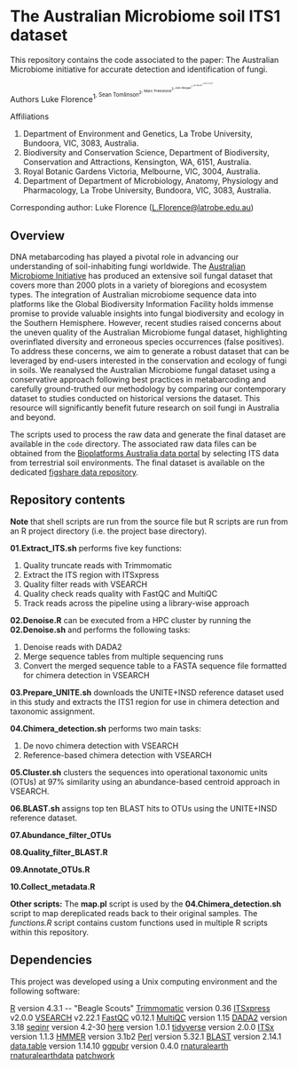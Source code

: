# The Australian Microbiome soil ITS1 dataset

This repository contains the code associated to the paper: The Australian Microbiome initiative for accurate detection and identification of fungi.

Authors
Luke Florence<sup>1<sup>, Sean Tomlinson<sup>2<sup>, Marc Freestone<sup>3<sup>, John Morgan<sup>1<sup>, Jen Wood<sup>4<sup>, Camille Truong<sup>3<sup>

Affiliations
1. Department of Environment and Genetics, La Trobe University, Bundoora, VIC, 3083, Australia.
2. Biodiversity and Conservation Science, Department of Biodiversity, Conservation and Attractions, Kensington, WA, 6151, Australia.
3. Royal Botanic Gardens Victoria, Melbourne, VIC, 3004, Australia.
4. Department of Department of Microbiology, Anatomy, Physiology and Pharmacology, La Trobe University, Bundoora, VIC, 3083, Australia.

Corresponding author: Luke Florence (L.Florence@latrobe.edu.au)

## Overview

DNA metabarcoding has played a pivotal role in advancing our understanding of soil-inhabiting fungi worldwide. The [Australian Microbiome Initiative](https://www.australianmicrobiome.com/) has produced an extensive soil fungal dataset that covers more than 2000 plots in a variety of bioregions and ecosystem types. The integration of Australian microbiome sequence data into platforms like the Global Biodiversity Information Facility holds immense promise to provide valuable insights into fungal biodiversity and ecology in the Southern Hemisphere. However, recent studies raised concerns about the uneven quality of the Australian Microbiome fungal dataset, highlighting overinflated diversity and erroneous species occurrences (false positives). To address these concerns, we aim to generate a robust dataset that can be leveraged by end-users interested in the conservation and ecology of fungi in soils. We reanalysed the Australian Microbiome fungal dataset using a conservative approach following best practices in metabarcoding and carefully ground-truthed our methodology by comparing our contemporary dataset to studies conducted on historical versions the dataset. This resource will significantly benefit future research on soil fungi in Australia and beyond.

The scripts used to process the raw data and generate the final dataset are available in the `code` directory. The associated raw data files can be obtained from the [Bioplatforms Australia data portal](https://data.bioplatforms.com/organization/australian-microbiome) by selecting ITS data from terrestrial soil environments. The final dataset is available on the dedicated [figshare data repository]().

## Repository contents

**Note** that shell scripts are run from the source file but R scripts are run from an R project directory (i.e. the project base directory).

**01.Extract_ITS.sh** performs five key functions:
1. Quality truncate reads with Trimmomatic
2. Extract the ITS region with ITSxpress
3. Quality filter reads with VSEARCH
4. Quality check reads quality with FastQC and MultiQC
5. Track reads across the pipeline using a library-wise approach

**02.Denoise.R** can be executed from a HPC cluster by running the **02.Denoise.sh** and performs the following tasks:
1. Denoise reads with DADA2
2. Merge sequence tables from multiple sequencing runs
3. Convert the merged sequence table to a FASTA sequence file formatted for chimera detection in VSEARCH

**03.Prepare_UNITE.sh** downloads the UNITE+INSD reference dataset used in this study and extracts the ITS1 region for use in chimera detection and taxonomic assignment.

**04.Chimera_detection.sh** performs two main tasks:
1. De novo chimera detection with VSEARCH
2. Reference-based chimera detection with VSEARCH

**05.Cluster.sh** clusters the sequences into operational taxonomic units (OTUs) at 97% similarity using an abundance-based centroid approach in VSEARCH.

**06.BLAST.sh** assigns top ten BLAST hits to OTUs using the UNITE+INSD reference dataset.

**07.Abundance_filter_OTUs**

**08.Quality_filter_BLAST.R**

**09.Annotate_OTUs.R**

**10.Collect_metadata.R**

**Other scripts:**
The **map.pl** script is used by the **04.Chimera_detection.sh** script to map dereplicated reads back to their original samples. The *functions.R* script contains custom functions used in multiple R scripts within this repository.

## Dependencies

This project was developed using a Unix computing environment and the following software:

[R](https://cran.r-project.org/) version 4.3.1 -- "Beagle Scouts"
[Trimmomatic](http://www.usadellab.org/cms/?page=trimmomatic) version 0.36
[ITSxpress](https://github.com/USDA-ARS-GBRU/itsxpress) v2.0.0
[VSEARCH](https://github.com/torognes/vsearch) v2.22.1
[FastQC](https://www.bioinformatics.babraham.ac.uk/projects/fastqc/) v0.12.1
[MultiQC](https://multiqc.info/) version 1.15
[DADA2](https://benjjneb.github.io/dada2/) version 3.18
[seqinr](https://github.com/lbbe-software/seqinr) version 4.2-30
[here](https://here.r-lib.org/) version 1.0.1
[tidyverse](https://www.tidyverse.org/) version 2.0.0
[ITSx](https://microbiology.se/software/itsx/) version 1.1.3
[HMMER](http://hmmer.org/) version 3.1b2 
[Perl](https://www.perl.org/get.html) version 5.32.1
[BLAST](https://blast.ncbi.nlm.nih.gov/Blast.cgi) version 2.14.1
[data.table](https://github.com/Rdatatable/data.table) version 1.14.10
[ggpubr](https://github.com/kassambara/ggpubr) version 0.4.0
[rnaturalearth]()
[rnaturalearthdata]()
[patchwork]()
